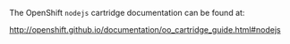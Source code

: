 


The OpenShift `nodejs` cartridge documentation can be found at:

http://openshift.github.io/documentation/oo_cartridge_guide.html#nodejs

